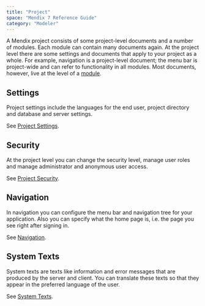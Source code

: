 ```yaml
---
title: "Project"
space: "Mendix 7 Reference Guide"
category: "Modeler"
---
```



A Mendix project consists of some project-level documents and a number of modules. Each module can contain many documents again. At the project level there are some settings and documents that apply to your project as a whole. For example, navigation is a project-level document; the menu bar is project-wide and can refer to functionality in all modules. Most documents, however, live at the level of a [module](modules).

## Settings

Project settings include the languages for the end user, project directory and database and server settings.

See [Project Settings](project-settings).

## Security

At the project level you can change the security level, manage user roles and manage administrator and anonymous user access.

See [Project Security](project-security).

## Navigation

In navigation you can configure the menu bar and navigation tree for your application. Also you can specify what the home page is, i.e. the page you see right after signing in.

See [Navigation](navigation).

## System Texts

System texts are texts like information and error messages that are produced by the server and client. You can translate these texts so that they appear in the preferred language of the user.

See [System Texts](system-texts).
